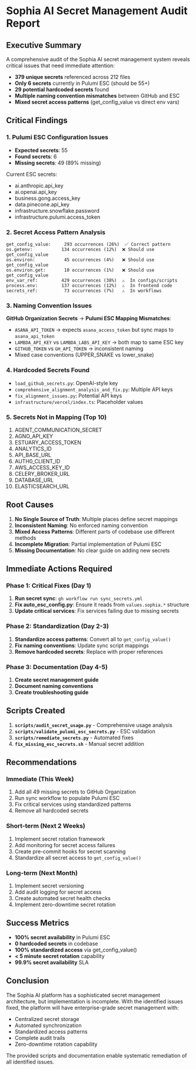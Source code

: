 # Sophia AI Secret Management Audit Report

## Executive Summary

A comprehensive audit of the Sophia AI secret management system reveals critical issues that need immediate attention:

- **379 unique secrets** referenced across 212 files
- **Only 6 secrets** currently in Pulumi ESC (should be 55+)
- **29 potential hardcoded secrets** found
- **Multiple naming convention mismatches** between GitHub and ESC
- **Mixed secret access patterns** (get_config_value vs direct env vars)

## Critical Findings

### 1. Pulumi ESC Configuration Issues
- **Expected secrets**: 55
- **Found secrets**: 6
- **Missing secrets**: 49 (89% missing)

Current ESC secrets:
- ai.anthropic.api_key
- ai.openai.api_key  
- business.gong.access_key
- data.pinecone.api_key
- infrastructure.snowflake.password
- infrastructure.pulumi.access_token

### 2. Secret Access Pattern Analysis
```
get_config_value:     293 occurrences (26%)  ✅ Correct pattern
os.getenv:           134 occurrences (12%)  ❌ Should use get_config_value
os.environ:           45 occurrences (4%)   ❌ Should use get_config_value
os.environ.get:       10 occurrences (1%)   ❌ Should use get_config_value
env_var_ref:         429 occurrences (38%)  ⚠️  In configs/scripts
process.env:         137 occurrences (12%)  ⚠️  In frontend code
secrets_ref:          73 occurrences (7%)   ⚠️  In workflows
```

### 3. Naming Convention Issues

**GitHub Organization Secrets** → **Pulumi ESC Mapping Mismatches**:
- `ASANA_API_TOKEN` → expects `asana_access_token` but sync maps to `asana_api_token`
- `LAMBDA_API_KEY` vs `LAMBDA_LABS_API_KEY` → both map to same ESC key
- `GITHUB_TOKEN` vs `GH_API_TOKEN` → inconsistent naming
- Mixed case conventions (UPPER_SNAKE vs lower_snake)

### 4. Hardcoded Secrets Found
- `load_github_secrets.py`: OpenAI-style key
- `comprehensive_alignment_analysis_and_fix.py`: Multiple API keys
- `fix_alignment_issues.py`: Potential API keys
- `infrastructure/vercel/index.ts`: Placeholder values

### 5. Secrets Not in Mapping (Top 10)
1. AGENT_COMMUNICATION_SECRET
2. AGNO_API_KEY
3. ESTUARY_ACCESS_TOKEN
4. ANALYTICS_ID
5. API_BASE_URL
6. AUTH0_CLIENT_ID
7. AWS_ACCESS_KEY_ID
8. CELERY_BROKER_URL
9. DATABASE_URL
10. ELASTICSEARCH_URL

## Root Causes

1. **No Single Source of Truth**: Multiple places define secret mappings
2. **Inconsistent Naming**: No enforced naming convention
3. **Mixed Access Patterns**: Different parts of codebase use different methods
4. **Incomplete Migration**: Partial implementation of Pulumi ESC
5. **Missing Documentation**: No clear guide on adding new secrets

## Immediate Actions Required

### Phase 1: Critical Fixes (Day 1)
1. **Run secret sync**: `gh workflow run sync_secrets.yml`
2. **Fix auto_esc_config.py**: Ensure it reads from `values.sophia.*` structure
3. **Update critical services**: Fix services failing due to missing secrets

### Phase 2: Standardization (Day 2-3)
1. **Standardize access patterns**: Convert all to `get_config_value()`
2. **Fix naming conventions**: Update sync script mappings
3. **Remove hardcoded secrets**: Replace with proper references

### Phase 3: Documentation (Day 4-5)
1. **Create secret management guide**
2. **Document naming conventions**
3. **Create troubleshooting guide**

## Scripts Created

1. **`scripts/audit_secret_usage.py`** - Comprehensive usage analysis
2. **`scripts/validate_pulumi_esc_secrets.py`** - ESC validation
3. **`scripts/remediate_secrets.py`** - Automated fixes
4. **`fix_missing_esc_secrets.sh`** - Manual secret addition

## Recommendations

### Immediate (This Week)
1. Add all 49 missing secrets to GitHub Organization
2. Run sync workflow to populate Pulumi ESC
3. Fix critical services using standardized patterns
4. Remove all hardcoded secrets

### Short-term (Next 2 Weeks)
1. Implement secret rotation framework
2. Add monitoring for secret access failures
3. Create pre-commit hooks for secret scanning
4. Standardize all secret access to `get_config_value()`

### Long-term (Next Month)
1. Implement secret versioning
2. Add audit logging for secret access
3. Create automated secret health checks
4. Implement zero-downtime secret rotation

## Success Metrics

- **100% secret availability** in Pulumi ESC
- **0 hardcoded secrets** in codebase
- **100% standardized access** via get_config_value()
- **< 5 minute secret rotation** capability
- **99.9% secret availability** SLA

## Conclusion

The Sophia AI platform has a sophisticated secret management architecture, but implementation is incomplete. With the identified issues fixed, the platform will have enterprise-grade secret management with:

- Centralized secret storage
- Automated synchronization
- Standardized access patterns
- Complete audit trails
- Zero-downtime rotation capability

The provided scripts and documentation enable systematic remediation of all identified issues. 